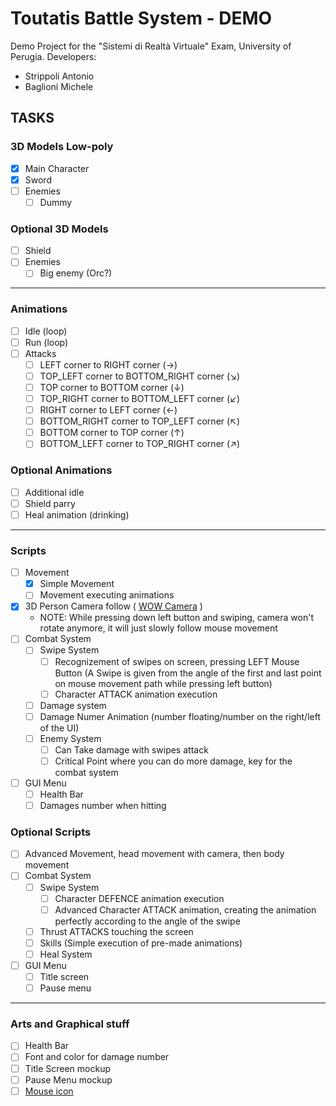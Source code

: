 # Toutatis Battle System - DEMO
Demo Project for the "Sistemi di Realtà Virtuale" Exam, University of Perugia.
Developers:
- Strippoli Antonio
- Baglioni Michele

## TASKS

### 3D Models Low-poly
- [x] Main Character
- [x] Sword
- [ ] Enemies
  - [ ] Dummy

### Optional 3D Models
- [ ] Shield
- [ ] Enemies
  - [ ] Big enemy (Orc?)

<hr>

### Animations
- [ ] Idle (loop)
- [ ] Run (loop)
- [ ] Attacks
  - [ ] LEFT corner to RIGHT corner             (→)
  - [ ] TOP_LEFT corner to BOTTOM_RIGHT corner  (↘)
  - [ ] TOP corner to BOTTOM corner             (↓)
  - [ ] TOP_RIGHT corner to BOTTOM_LEFT corner  (↙)
  - [ ] RIGHT corner to LEFT corner             (←)
  - [ ] BOTTOM_RIGHT corner to TOP_LEFT corner  (↖)
  - [ ] BOTTOM corner to TOP corner             (↑)
  - [ ] BOTTOM_LEFT corner to TOP_RIGHT corner  (↗)

### Optional Animations
- [ ] Additional idle
- [ ] Shield parry
- [ ] Heal animation (drinking)

<hr>

### Scripts
- [ ] Movement
  - [x] Simple Movement
  - [ ] Movement executing animations
- [x] 3D Person Camera follow ( [WOW Camera](https://www.youtube.com/watch?v=7AtD9LX1C6Q) )
  - NOTE: While pressing down left button and swiping, camera won't rotate anymore, it will just slowly follow mouse movement
- [ ] Combat System
  - [ ] Swipe System
    - [ ] Recognizement of swipes on screen, pressing LEFT Mouse Button (A Swipe is given from the angle of the first and last point on mouse movement path while pressing left button)
    - [ ] Character ATTACK animation execution
  - [ ] Damage system
  - [ ] Damage Numer Animation (number floating/number on the right/left of the UI)
  - [ ] Enemy System
    - [ ] Can Take damage with swipes attack
    - [ ] Critical Point where you can do more damage, key for the combat system
- [ ] GUI Menu
  - [ ] Health Bar
  - [ ] Damages number when hitting

### Optional Scripts
- [ ] Advanced Movement, head movement with camera, then body movement
- [ ] Combat System
  - [ ] Swipe System
    - [ ] Character DEFENCE animation execution
    - [ ] Advanced Character ATTACK animation, creating the animation perfectly according to the angle of the swipe
  - [ ] Thrust ATTACKS touching the screen
  - [ ] Skills (Simple execution of pre-made animations)
  - [ ] Heal System
- [ ] GUI Menu
  - [ ] Title screen
  - [ ] Pause menu

<hr>

### Arts and Graphical stuff
- [ ] Health Bar
- [ ] Font and color for damage number
- [ ] Title Screen mockup
- [ ] Pause Menu mockup
- [ ] [Mouse icon](https://docs.godotengine.org/en/3.0/tutorials/inputs/custom_mouse_cursor.html)